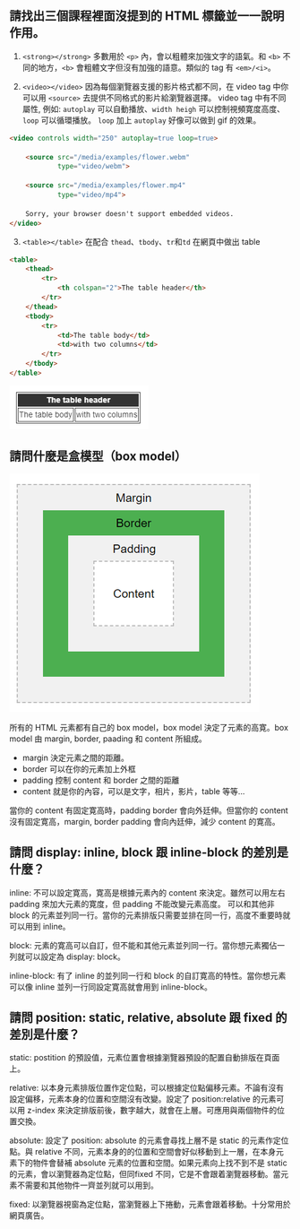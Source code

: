 ## 請找出三個課程裡面沒提到的 HTML 標籤並一一說明作用。
1. `<strong></strong>` 多數用於 `<p>` 內，會以粗體來加強文字的語氣。和 `<b>` 不同的地方，`<b>` 會粗體文字但沒有加強的語意。類似的 tag 有 `<em>/<i>`。

2. `<video></video>` 因為每個瀏覽器支援的影片格式都不同，在 video tag 中你可以用 `<source>` 去提供不同格式的影片給瀏覽器選擇。 video tag 中有不同屬性, 例如: `autoplay` 可以自動播放、`width heigh` 可以控制視頻寛度高度、`loop` 可以循環播放。 `loop` 加上 `autoplay` 好像可以做到 gif 的效果。

```html
<video controls width="250" autoplay=true loop=true>

    <source src="/media/examples/flower.webm"
            type="video/webm">

    <source src="/media/examples/flower.mp4"
            type="video/mp4">

    Sorry, your browser doesn't support embedded videos.
</video>
```

3. `<table></table>` 在配合 `thead`、`tbody`、`tr`和`td` 在網頁中做出 table
```html
<table>
    <thead>
        <tr>
            <th colspan="2">The table header</th>
        </tr>
    </thead>
    <tbody>
        <tr>
            <td>The table body</td>
            <td>with two columns</td>
        </tr>
    </tbody>
</table>
```
![table](https://github.com/Lidemy/mentor-program-4th-hmso1/blob/week6/homeworks/week6/hw3-table.PNG)

## 請問什麼是盒模型（box model）
![box-model](https://github.com/Lidemy/mentor-program-4th-hmso1/blob/week6/homeworks/week6/hw3-box-model.PNG)

所有的 HTML 元素都有自己的 box model，box model 決定了元素的高寛。box model 由 margin, border, paading 和 content 所組成。

- margin 決定元素之間的距離。
- border 可以在你的元素加上外框
- padding 控制 content 和 border 之間的距離
- content 就是你的內容，可以是文字，相片，影片，table 等等…

當你的 content 有固定寛高時，padding border 會向外廷伸。但當你的 content 沒有固定寛高，margin, border padding 會向內廷伸，減少 content 的寛高。


## 請問 display: inline, block 跟 inline-block 的差別是什麼？
inline: 不可以設定寛高，寛高是根據元素內的 content 來決定。雖然可以用左右 padding 來加大元素的寛度，但 padding 不能改變元素高度。 可以和其他非 block 的元素並列同一行。當你的元素排版只需要並排在同一行，高度不重要時就可以用到 inline。

block: 元素的寛高可以自訂，但不能和其他元素並列同一行。當你想元素獨佔一列就可以設定為 display: block。

inline-block: 有了 inline 的並列同一行和 block 的自訂寛高的特性。當你想元素可以像 inline 並列一行同設定寛高就會用到 inline-block。

## 請問 position: static, relative, absolute 跟 fixed 的差別是什麼？
static: postition 的預設值，元素位置會根據瀏覽器預設的配置自動排版在頁面上。

relative: 以本身元素排版位置作定位點，可以根據定位點偏移元素。不論有沒有設定偏移，元素本身的位置和空間沒有改變。設定了 position:relative 的元素可以用 z-index 來決定排版前後，數字越大，就會在上層。可應用與兩個物件的位置交換。

absolute: 設定了 position: absolute 的元素會尋找上層不是 static 的元素作定位點。與 relative 不同，元素本身的的位置和空間會好似移動到上一層，在本身元素下的物件會替補 absolute 元素的位置和空間。如果元素向上找不到不是 static 的元素，會以瀏覽器為定位點，但同fixed 不同，它是不會跟着瀏覽器移動。當元素不需要和其他物件一齊並列就可以用到。

fixed: 以瀏覽器視窗為定位點，當瀏覽器上下捲動，元素會跟着移動。十分常用於網頁廣告。
